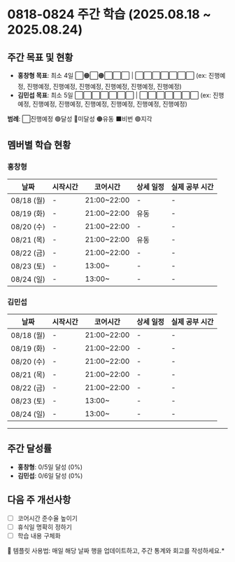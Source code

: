 # 0818-0824 주간 학습 (2025.08.18 ~ 2025.08.24)

## 주간 목표 및 현황
- **홍창형 목표**: 최소 4일 ⬜🟠⬜🟠⬜⬜⬜ | ⬜⬜⬜⬜⬜⬜⬜ (ex: 진행예정, 진행예정, 진행예정, 진행예정, 진행예정, 진행예정, 진행예정)
- **김민섭 목표**: 최소 5일 ⬜⬜⬜⬜⬜⬜⬜ | ⬜⬜⬜⬜⬜⬜⬜ (ex: 진행예정, 진행예정, 진행예정, 진행예정, 진행예정, 진행예정, 진행예정)


**범례**: ⬜진행예정 🟢달성 🔴미달성 🟠유동 ⬛️비번 🟣지각 

## 멤버별 학습 현황

### 홍창형
| 날짜 | 시작시간 | 코어시간 | 상세 일정 | 실제 공부 시간 |
|------|----------|----------|-----------|----------|
| 08/18 (월) | - | 21:00~22:00 | - |-|
| 08/19 (화) | - | 21:00~22:00 | 유동 |-|
| 08/20 (수) | - | 21:00~22:00 | - |-|
| 08/21 (목) | - | 21:00~22:00 | 유동 |-|
| 08/22 (금) | - | 21:00~22:00 | - |-|
| 08/23 (토) | - | 13:00~ | - |-|
| 08/24 (일) | - | 13:00~ | - |-|

### 김민섭
| 날짜 | 시작시간 | 코어시간 | 상세 일정 | 실제 공부 시간 |
|------|----------|----------|-----------|----------|
| 08/18 (월) | - | 21:00~22:00 | - |-|
| 08/19 (화) | - | 21:00~22:00 | - |-|
| 08/20 (수) | - | 21:00~22:00 | - |-|
| 08/21 (목) | - | 21:00~22:00 | - |-|
| 08/22 (금) | - | 21:00~22:00 | - |-|
| 08/23 (토) | - | 13:00~ | - |-|
| 08/24 (일) | - | 13:00~ | - |-|

---

## 주간 달성률
- **홍창형**: 0/5일 달성 (0%)
- **김민섭**: 0/6일 달성 (0%)

## 다음 주 개선사항
- [ ] 코어시간 준수율 높이기
- [ ] 휴식일 명확히 정하기
- [ ] 학습 내용 구체화

📝 템플릿 사용법: 매일 해당 날짜 행을 업데이트하고, 주간 통계와 회고를 작성하세요.*
